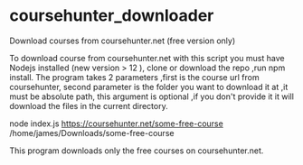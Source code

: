 # coursehunter_downloader
Download courses from coursehunter.net (free version only)

To download course from coursehunter.net with this script you must have Nodejs installed (new version > 12 ), clone or download the repo ,run npm install.
The program takes 2 parameters ,first is the course url from coursehunter, second parameter is the folder you want to download it at ,it must be absolute path,
this argument is optional ,if you don't provide it it will download the files in the current directory.

node index.js https://coursehunter.net/some-free-course /home/james/Downloads/some-free-course

This program downloads only the free courses on coursehunter.net.

